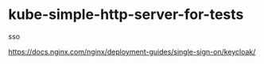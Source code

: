 # kube-simple-http-server-for-tests


sso

https://docs.nginx.com/nginx/deployment-guides/single-sign-on/keycloak/
